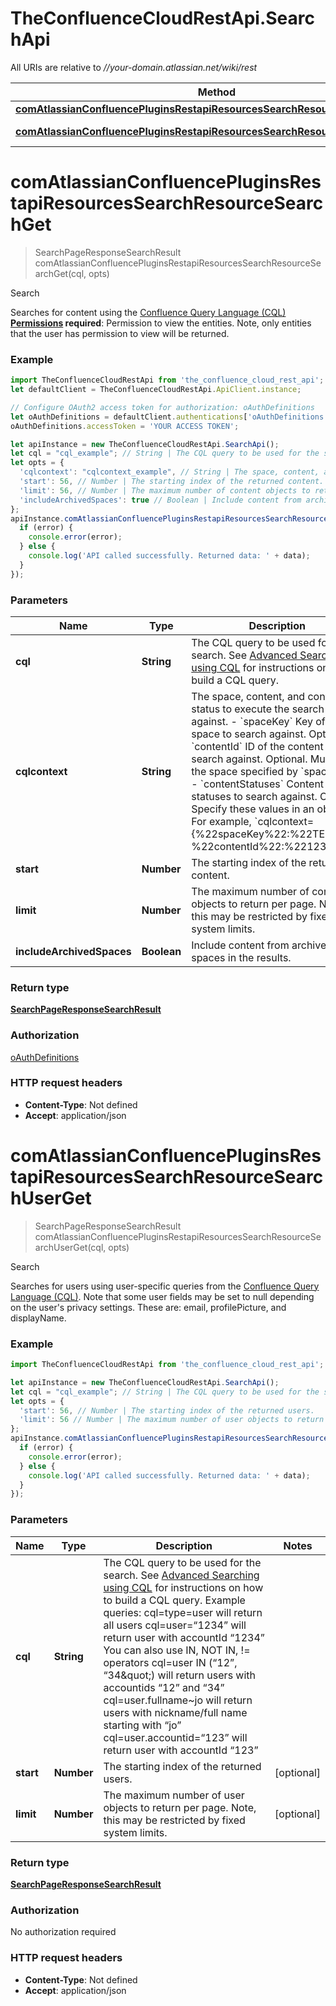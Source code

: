 # TheConfluenceCloudRestApi.SearchApi

All URIs are relative to *//your-domain.atlassian.net/wiki/rest*

Method | HTTP request | Description
------------- | ------------- | -------------
[**comAtlassianConfluencePluginsRestapiResourcesSearchResourceSearchGet**](SearchApi.md#comAtlassianConfluencePluginsRestapiResourcesSearchResourceSearchGet) | **GET** /api/search | Search
[**comAtlassianConfluencePluginsRestapiResourcesSearchResourceSearchUserGet**](SearchApi.md#comAtlassianConfluencePluginsRestapiResourcesSearchResourceSearchUserGet) | **GET** /api/search/user | Search

<a name="comAtlassianConfluencePluginsRestapiResourcesSearchResourceSearchGet"></a>
# **comAtlassianConfluencePluginsRestapiResourcesSearchResourceSearchGet**
> SearchPageResponseSearchResult comAtlassianConfluencePluginsRestapiResourcesSearchResourceSearchGet(cql, opts)

Search

Searches for content using the [Confluence Query Language (CQL)](https://developer.atlassian.com/cloud/confluence/advanced-searching-using-cql/)  **[Permissions](https://confluence.atlassian.com/x/_AozKw) required**: Permission to view the entities. Note, only entities that the user has permission to view will be returned.

### Example
```javascript
import TheConfluenceCloudRestApi from 'the_confluence_cloud_rest_api';
let defaultClient = TheConfluenceCloudRestApi.ApiClient.instance;

// Configure OAuth2 access token for authorization: oAuthDefinitions
let oAuthDefinitions = defaultClient.authentications['oAuthDefinitions'];
oAuthDefinitions.accessToken = 'YOUR ACCESS TOKEN';

let apiInstance = new TheConfluenceCloudRestApi.SearchApi();
let cql = "cql_example"; // String | The CQL query to be used for the search. See [Advanced Searching using CQL](https://developer.atlassian.com/cloud/confluence/advanced-searching-using-cql/) for instructions on how to build a CQL query.
let opts = { 
  'cqlcontext': "cqlcontext_example", // String | The space, content, and content status to execute the search against.  - `spaceKey` Key of the space to search against. Optional. - `contentId` ID of the content to search against. Optional. Must be in the space specified by `spaceKey`. - `contentStatuses` Content statuses to search against. Optional.  Specify these values in an object. For example, `cqlcontext={%22spaceKey%22:%22TEST%22, %22contentId%22:%22123%22}`
  'start': 56, // Number | The starting index of the returned content.
  'limit': 56, // Number | The maximum number of content objects to return per page. Note, this may be restricted by fixed system limits.
  'includeArchivedSpaces': true // Boolean | Include content from archived spaces in the results.
};
apiInstance.comAtlassianConfluencePluginsRestapiResourcesSearchResourceSearchGet(cql, opts, (error, data, response) => {
  if (error) {
    console.error(error);
  } else {
    console.log('API called successfully. Returned data: ' + data);
  }
});
```

### Parameters

Name | Type | Description  | Notes
------------- | ------------- | ------------- | -------------
 **cql** | **String**| The CQL query to be used for the search. See [Advanced Searching using CQL](https://developer.atlassian.com/cloud/confluence/advanced-searching-using-cql/) for instructions on how to build a CQL query. | 
 **cqlcontext** | **String**| The space, content, and content status to execute the search against.  - &#x60;spaceKey&#x60; Key of the space to search against. Optional. - &#x60;contentId&#x60; ID of the content to search against. Optional. Must be in the space specified by &#x60;spaceKey&#x60;. - &#x60;contentStatuses&#x60; Content statuses to search against. Optional.  Specify these values in an object. For example, &#x60;cqlcontext&#x3D;{%22spaceKey%22:%22TEST%22, %22contentId%22:%22123%22}&#x60; | [optional] 
 **start** | **Number**| The starting index of the returned content. | [optional] 
 **limit** | **Number**| The maximum number of content objects to return per page. Note, this may be restricted by fixed system limits. | [optional] 
 **includeArchivedSpaces** | **Boolean**| Include content from archived spaces in the results. | [optional] 

### Return type

[**SearchPageResponseSearchResult**](SearchPageResponseSearchResult.md)

### Authorization

[oAuthDefinitions](../README.md#oAuthDefinitions)

### HTTP request headers

 - **Content-Type**: Not defined
 - **Accept**: application/json

<a name="comAtlassianConfluencePluginsRestapiResourcesSearchResourceSearchUserGet"></a>
# **comAtlassianConfluencePluginsRestapiResourcesSearchResourceSearchUserGet**
> SearchPageResponseSearchResult comAtlassianConfluencePluginsRestapiResourcesSearchResourceSearchUserGet(cql, opts)

Search

Searches for users using user-specific queries from the [Confluence Query Language (CQL)](https://developer.atlassian.com/cloud/confluence/advanced-searching-using-cql/).  Note that some user fields may be set to null depending on the user&#x27;s privacy settings. These are: email, profilePicture, and displayName.

### Example
```javascript
import TheConfluenceCloudRestApi from 'the_confluence_cloud_rest_api';

let apiInstance = new TheConfluenceCloudRestApi.SearchApi();
let cql = "cql_example"; // String | The CQL query to be used for the search. See [Advanced Searching using CQL](https://developer.atlassian.com/cloud/confluence/advanced-searching-using-cql/) for instructions on how to build a CQL query.  Example queries:           cql=type=user will return all users           cql=user=“1234” will return user with accountId “1234”           You can also use IN, NOT IN, != operators           cql=user IN (“12”, “34\") will return users with accountids “12” and “34”           cql=user.fullname~jo will return users with nickname/full name starting with “jo”           cql=user.accountid=“123” will return user with accountId “123”
let opts = { 
  'start': 56, // Number | The starting index of the returned users.
  'limit': 56 // Number | The maximum number of user objects to return per page. Note, this may be restricted by fixed system limits.
};
apiInstance.comAtlassianConfluencePluginsRestapiResourcesSearchResourceSearchUserGet(cql, opts, (error, data, response) => {
  if (error) {
    console.error(error);
  } else {
    console.log('API called successfully. Returned data: ' + data);
  }
});
```

### Parameters

Name | Type | Description  | Notes
------------- | ------------- | ------------- | -------------
 **cql** | **String**| The CQL query to be used for the search. See [Advanced Searching using CQL](https://developer.atlassian.com/cloud/confluence/advanced-searching-using-cql/) for instructions on how to build a CQL query.  Example queries:           cql&#x3D;type&#x3D;user will return all users           cql&#x3D;user&#x3D;“1234” will return user with accountId “1234”           You can also use IN, NOT IN, !&#x3D; operators           cql&#x3D;user IN (“12”, “34\&quot;) will return users with accountids “12” and “34”           cql&#x3D;user.fullname~jo will return users with nickname/full name starting with “jo”           cql&#x3D;user.accountid&#x3D;“123” will return user with accountId “123” | 
 **start** | **Number**| The starting index of the returned users. | [optional] 
 **limit** | **Number**| The maximum number of user objects to return per page. Note, this may be restricted by fixed system limits. | [optional] 

### Return type

[**SearchPageResponseSearchResult**](SearchPageResponseSearchResult.md)

### Authorization

No authorization required

### HTTP request headers

 - **Content-Type**: Not defined
 - **Accept**: application/json

